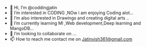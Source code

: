 - 👋 Hi, I’m @coddingjatin
- 👀 I’m interested in  CODING ,NOw i am enjoying Coding alot...
- 👀 I’m also interested in Drawings and creating digital arts ..
- 🌱 I’m currently learning Ml ,Web development,Deep learning and MangoDB...
- 💞️ I’m looking to collaborate on ...
- 📫 How to reach me contact me on Jatinvish361@gmail.com

<!---
coddingjatin/coddingjatin is a ✨ special ✨ repository because its `README.md` (this file) appears on your GitHub profile.
You can click the Preview link to take a look at your changes.
--->
